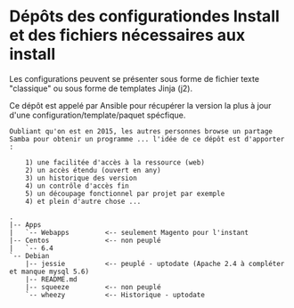 # Dépôts des configurationdes Install et des fichiers nécessaires aux install

Les configurations peuvent se présenter sous forme de fichier texte "classique" ou sous forme de templates Jinja (j2). 

Ce dépôt est appelé par Ansible pour récupérer la version la plus à jour d'une configuration/template/paquet spécfique. 


```
Oubliant qu'on est en 2015, les autres personnes browse un partage Samba pour obtenir un programme ... l'idée de ce dépôt est d'apporter :

    1) une facilitée d'accès à la ressource (web)
    2) un accès étendu (ouvert en any)
    3) un historique des version
    4) un contrôle d'accès fin
    5) un découpage fonctionnel par projet par exemple
    4) et plein d'autre chose ...  

```
```
.
|-- Apps
|   `-- Webapps         <-- seulement Magento pour l'instant
|-- Centos              <-- non peuplé
|   `-- 6.4         
`-- Debian
    |-- jessie          <-- peuplé - uptodate (Apache 2.4 à compléter et manque mysql 5.6)
    |-- README.md       
    |-- squeeze         <-- non peuplé
    `-- wheezy          <-- Historique - uptodate

```

